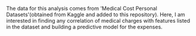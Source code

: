 The data for this analysis comes from 'Medical Cost Personal Datasets'(obtained from Kaggle and added to this repository). Here, I am interested in finding any correlation of medical charges with features listed in the dataset and building a predictive model for the expenses.